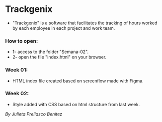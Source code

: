 # Trackgenix
- "Trackgenix" is a software that facilitates the tracking of hours worked by each employee in each project and work team.
### How to open:
- 1- access to the folder "Semana-02".
- 2- open the file "index.html" on your browser.

### Week 01:
- HTML index file created based on screenflow made with Figma.

### Week 02:
- Style added with CSS based on html structure from last week.

_By Julieta Preliasco Benítez_